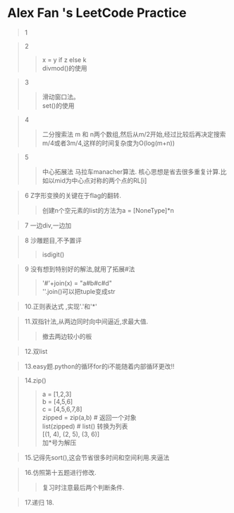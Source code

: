 # Alex Fan 's LeetCode Practice
>1

>2
>> x = y if z else k    
>> divmod()的使用

>3
>>滑动窗口法。  
set()的使用

>4
>>二分搜索法 m 和 n两个数组,然后从m/2开始,经过比较后再决定搜索m/4或者3m/4,这样的时间复杂度为O(log(m+n))

>5
>>中心拓展法 马拉车manacher算法.
核心思想是省去很多重复计算.比如以mid为中心点对称的两个点的RL[i]

>6 Z字形变换的关键在于flag的翻转.
>> 创建n个空元素的list的方法为a = [NoneType]*n

>7 一边div,一边加

>8 沙雕题目,不予置评
>>isdigit()


>9 没有想到特别好的解法,就用了拓展#法
>>'#'+join(x) = "a#b#c#d"   
>>''.join()可以把tuple变成str

>10.正则表达式 ,实现'.'和'*'

>11.双指针法,从两边同时向中间逼近,求最大值.
>>撤去两边较小的板

>12.双list

>13.easy题.python的循环for的i不能随着内部循环更改!!

>14.zip()
>>a = [1,2,3]  
>>b = [4,5,6]  
>>c = [4,5,6,7,8]  
>>zipped = zip(a,b)     # 返回一个对象  
>>list(zipped)  # list() 转换为列表  
>>[(1, 4), (2, 5), (3, 6)]  
>>加*号为解压

>15.记得先sort(),这会节省很多时间和空间利用.夹逼法

>16.仿照第十五题进行修改. 
>>复习时注意最后两个判断条件.

>17.递归
>18.